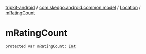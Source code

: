 [tripkit-android](../../index.md) / [com.skedgo.android.common.model](../index.md) / [Location](index.md) / [mRatingCount](./m-rating-count.md)

# mRatingCount

`protected var mRatingCount: `[`Int`](https://kotlinlang.org/api/latest/jvm/stdlib/kotlin/-int/index.html)